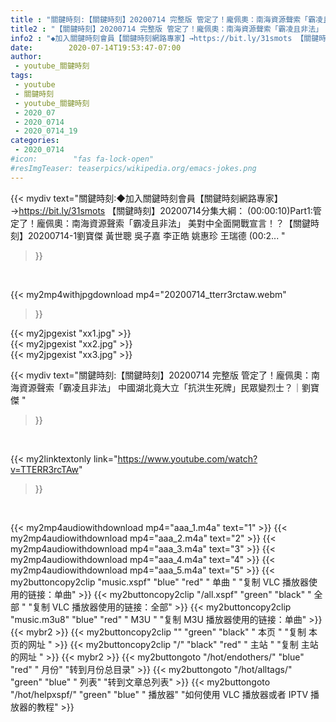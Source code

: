 ```yaml
---
title : "關鍵時刻:【關鍵時刻】20200714 完整版 管定了！龐佩奧：南海資源聲索「霸凌且非法」 中國湖北竟大立「抗洪生死牌」民眾變烈士？｜劉寶傑 "
title2 : "【關鍵時刻】20200714 完整版 管定了！龐佩奧：南海資源聲索「霸凌且非法」 中國湖北竟大立「抗洪生死牌」民眾變烈士？｜劉寶傑 "
info2 : "◆加入關鍵時刻會員【關鍵時刻網路專家】→https://bit.ly/31smots 【關鍵時刻】20200714分集大綱： (00:00:10)Part1:管定了！龐佩奧：南海資源聲索「霸凌且非法」 美對中全面開戰宣言！？【關鍵時刻】20200714-1劉寶傑 黃世聰 吳子嘉 李正皓 姚惠珍 王瑞德 (00:2... "
date:        2020-07-14T19:53:47-07:00
author:
 - youtube_關鍵時刻
tags:
 - youtube
 - 關鍵時刻
 - youtube_關鍵時刻
 - 2020_07
 - 2020_0714
 - 2020_0714_19
categories:
 - 2020_0714
#icon:        "fas fa-lock-open"
#resImgTeaser: teaserpics/wikipedia.org/emacs-jokes.png
---
```


{{< mydiv text="關鍵時刻:◆加入關鍵時刻會員【關鍵時刻網路專家】→https://bit.ly/31smots 【關鍵時刻】20200714分集大綱： (00:00:10)Part1:管定了！龐佩奧：南海資源聲索「霸凌且非法」 美對中全面開戰宣言！？【關鍵時刻】20200714-1劉寶傑 黃世聰 吳子嘉 李正皓 姚惠珍 王瑞德 (00:2... "
>}}
<br>


{{< my2mp4withjpgdownload mp4="20200714_tterr3rctaw.webm"
>}}

{{< my2jpgexist "xx1.jpg" >}}<br>
{{< my2jpgexist "xx2.jpg" >}}<br>
{{< my2jpgexist "xx3.jpg" >}}<br>



{{< mydiv text="關鍵時刻:【關鍵時刻】20200714 完整版 管定了！龐佩奧：南海資源聲索「霸凌且非法」 中國湖北竟大立「抗洪生死牌」民眾變烈士？｜劉寶傑 "
>}}
<br>

{{< my2linktextonly link="https://www.youtube.com/watch?v=TTERR3rcTAw"
>}}


<br>

{{< my2mp4audiowithdownload mp4="aaa_1.m4a"    text="1" >}}
{{< my2mp4audiowithdownload mp4="aaa_2.m4a"    text="2" >}}
{{< my2mp4audiowithdownload mp4="aaa_3.m4a"    text="3" >}}
{{< my2mp4audiowithdownload mp4="aaa_4.m4a"    text="4" >}}
{{< my2mp4audiowithdownload mp4="aaa_5.m4a"    text="5" >}}
{{< my2buttoncopy2clip "music.xspf"        "blue"   "red"    " 单曲 "  "复制 VLC 播放器使用的链接：单曲" >}} {{< my2buttoncopy2clip "/all.xspf"         "green"  "black"  " 全部 "  "复制 VLC 播放器使用的链接：全部" >}} {{< my2buttoncopy2clip "music.m3u8"        "blue"   "red"    " M3U  "    "复制 M3U 播放器使用的链接：单曲" >}} {{< mybr2 >}} {{< my2buttoncopy2clip ""                  "green"  "black"  " 本页 "    "复制 本页的网址 " >}} {{< my2buttoncopy2clip "/"                 "black"  "red"    " 主站 "    "复制 主站的网址 " >}} {{< mybr2 >}} {{< my2buttongoto      "/hot/endothers/"   "blue"   "red"    " 月份"   "转到月份总目录" >}} {{< my2buttongoto      "/hot/alltags/"     "green"  "blue"   " 列表"   "转到文章总列表" >}} {{< my2buttongoto      "/hot/helpxspf/"    "green"  "blue"   " 播放器" "如何使用 VLC 播放器或者 IPTV 播放器的教程" >}} 

